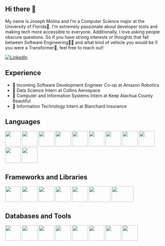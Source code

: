 ## Hi there 👋

My name is Joseph Molina and I'm a Computer Science major at the University of Florida🐊. I'm extremely passionate about developer tools and making tech more accessible to everyone. 
Additionally, I love asking people obscure questions. So if you have strong interests or thoughts that fall between Software Engineering👨‍💻 and what kind of vehicle you would be if you were a Transformer🚙, feel free to reach out!

[![LinkedIn](https://img.shields.io/badge/-LinkedIn-blue?style=for-the-badge&logo=LinkedIn&logoColor=white)](https://www.linkedin.com/in/josephmolina256)

## Experience
- 🤖 Incoming Software Development Engineer Co-op at Amazon Robotics
- 🚀 Data Science Intern at Collins Aerospace
- 🌳 Computer and Information Systems Intern at Keep Alachua County Beautiful
- 🏡 Information Technology Intern at Blanchard Insurance
## Languages
<div flex=row justify-content=center>
  <img src="https://cdn.jsdelivr.net/gh/devicons/devicon@latest/icons/python/python-original.svg" height=50 width=50 />
  <img src="https://cdn.jsdelivr.net/gh/devicons/devicon@latest/icons/cplusplus/cplusplus-original.svg" height=50 width=50 />
  <img src="https://cdn.jsdelivr.net/gh/devicons/devicon@latest/icons/csharp/csharp-original.svg" height=50 width=50 />
  <img src="https://cdn.jsdelivr.net/gh/devicons/devicon@latest/icons/java/java-original.svg" height=50 width=50 />
  <img src="https://cdn.jsdelivr.net/gh/devicons/devicon@latest/icons/r/r-original.svg" height=50 width=50 />
  <img src="https://cdn.jsdelivr.net/gh/devicons/devicon@latest/icons/matlab/matlab-original.svg" height=50 width=50 />
  <img src="https://cdn.jsdelivr.net/gh/devicons/devicon@latest/icons/javascript/javascript-original.svg" height=50 width=50 />
  <img src="https://cdn.jsdelivr.net/gh/devicons/devicon@latest/icons/typescript/typescript-original.svg" height=50 width=50 />
  <img src="https://cdn.jsdelivr.net/gh/devicons/devicon@latest/icons/html5/html5-original.svg" height=50 width=50 />
  <img src="https://cdn.jsdelivr.net/gh/devicons/devicon@latest/icons/css3/css3-original.svg" height=50 width=50 />
  <img src="https://cdn.jsdelivr.net/gh/devicons/devicon@latest/icons/latex/latex-original.svg" height=50 width=50 />
</div>

## Frameworks and Libraries
<div flex=row justify-content=center>
  <img src="https://cdn.jsdelivr.net/gh/devicons/devicon@latest/icons/pandas/pandas-original.svg" height=50 width=50 />
  <img src="https://cdn.jsdelivr.net/gh/devicons/devicon@latest/icons/numpy/numpy-original.svg"  height=50 width=50 />
  <img src="https://cdn.jsdelivr.net/gh/devicons/devicon@latest/icons/matplotlib/matplotlib-original.svg" height=50 width=50 />
  <img src="https://cdn.jsdelivr.net/gh/devicons/devicon@latest/icons/rabbitmq/rabbitmq-original.svg"  height=50 width=50 />
  <img src="https://cdn.jsdelivr.net/gh/devicons/devicon@latest/icons/react/react-original.svg"  height=50 width=50 />
  <img src="https://cdn.jsdelivr.net/gh/devicons/devicon@latest/icons/nodejs/nodejs-original.svg" height=50 width=70 />
  <img src="https://cdn.jsdelivr.net/gh/devicons/devicon@latest/icons/express/express-original-wordmark.svg"  height=50 width=70 />

</div>

## Databases and Tools

<div flex=row justify-content=center>
  <img src="https://cdn.jsdelivr.net/gh/devicons/devicon@latest/icons/mongodb/mongodb-original.svg" height=50 width=50 />
  <img src="https://cdn.jsdelivr.net/gh/devicons/devicon@latest/icons/mysql/mysql-original-wordmark.svg"  height=50 width=50 />
  <img src="https://cdn.jsdelivr.net/gh/devicons/devicon@latest/icons/sqlite/sqlite-original.svg" height=50 width=50 />
  <img src="https://cdn.jsdelivr.net/gh/devicons/devicon@latest/icons/docker/docker-original.svg" height=50 width=50 />
  <img src="https://cdn.jsdelivr.net/gh/devicons/devicon@latest/icons/git/git-original.svg"  height=50 width=50 />
  <img src="https://cdn.jsdelivr.net/gh/devicons/devicon@latest/icons/jira/jira-original.svg" height=50 width=50 />
  <img src="https://cdn.jsdelivr.net/gh/devicons/devicon@latest/icons/bash/bash-original.svg"  height=50 width=50 />
  <img media="(prefers-color-scheme: light)" src="https://cdn.jsdelivr.net/gh/devicons/devicon@latest/icons/github/github-original.svg"  height=50 width=50 />
</div>
